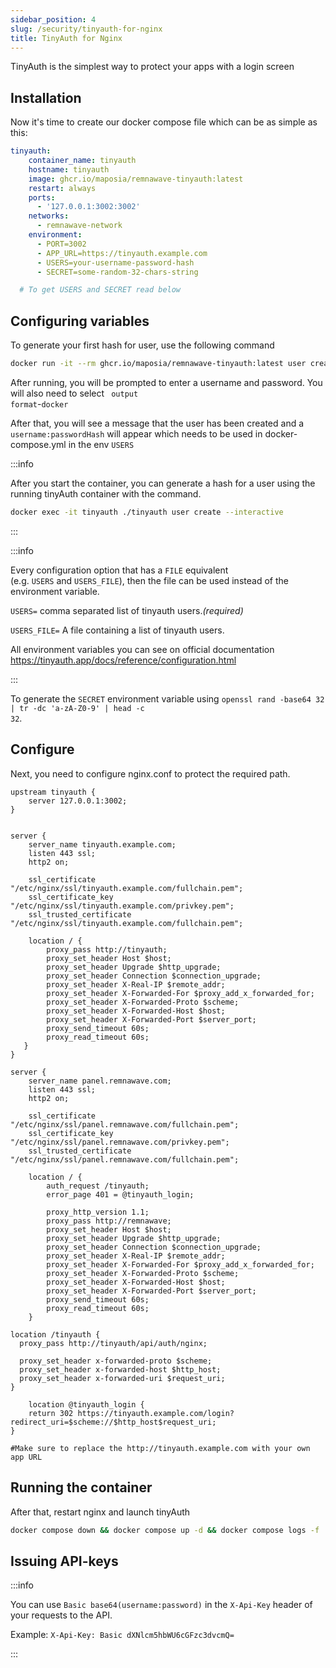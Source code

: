 ```yaml
---
sidebar_position: 4
slug: /security/tinyauth-for-nginx
title: TinyAuth for Nginx
---
```


TinyAuth is the simplest way to protect your apps with a login screen

## Installation

Now it's time to create our docker compose file which can be as simple as this:

```yaml title="docker-compose.yml"
tinyauth:
    container_name: tinyauth
    hostname: tinyauth
    image: ghcr.io/maposia/remnawave-tinyauth:latest
    restart: always
    ports:
      - '127.0.0.1:3002:3002'
    networks:
      - remnawave-network
    environment:
      - PORT=3002
      - APP_URL=https://tinyauth.example.com
      - USERS=your-username-password-hash
      - SECRET=some-random-32-chars-string

  # To get USERS and SECRET read below

```

## Configuring variables

To generate your first hash for user, use the following command

```bash
docker run -it --rm ghcr.io/maposia/remnawave-tinyauth:latest user create --interactive
```

After running, you will be prompted to enter a username and password. You will also need to select <code>
output format</code>-<code>docker</code>

After that, you will see a message that the user has been created and a <code>username:passwordHash</code> will appear which needs to be used in docker-compose.yml in the env <code>USERS</code>

:::info

After you start the container, you can generate a hash for a user using the running tinyAuth container with the command.

```bash
docker exec -it tinyauth ./tinyauth user create --interactive
```

:::

:::info

Every configuration option that has a `FILE` equivalent (e.g. `USERS` and `USERS_FILE`), then the file can be used instead of the environment variable.

`USERS=` comma separated list of tinyauth users.*(required)*

`USERS_FILE=` A file containing a list of tinyauth users.

All environment variables you can see on official documentation https://tinyauth.app/docs/reference/configuration.html

:::

To generate the <code>SECRET</code> environment variable using <code>openssl rand -base64 32 | tr -dc 'a-zA-Z0-9' | head -c 32</code>.

## Configure 

Next, you need to configure nginx.conf to protect the required path.

```nginx title="nginx.conf"
upstream tinyauth {
    server 127.0.0.1:3002;
}


server {
    server_name tinyauth.example.com;
    listen 443 ssl;
    http2 on;

    ssl_certificate "/etc/nginx/ssl/tinyauth.example.com/fullchain.pem";
    ssl_certificate_key "/etc/nginx/ssl/tinyauth.example.com/privkey.pem";
    ssl_trusted_certificate "/etc/nginx/ssl/tinyauth.example.com/fullchain.pem";

    location / {
        proxy_pass http://tinyauth;
        proxy_set_header Host $host;
        proxy_set_header Upgrade $http_upgrade;
        proxy_set_header Connection $connection_upgrade;
        proxy_set_header X-Real-IP $remote_addr;
        proxy_set_header X-Forwarded-For $proxy_add_x_forwarded_for;
        proxy_set_header X-Forwarded-Proto $scheme;
        proxy_set_header X-Forwarded-Host $host;
        proxy_set_header X-Forwarded-Port $server_port;
        proxy_send_timeout 60s;
        proxy_read_timeout 60s;
   }
}

server {
    server_name panel.remnawave.com;
    listen 443 ssl;
    http2 on;

    ssl_certificate "/etc/nginx/ssl/panel.remnawave.com/fullchain.pem";
    ssl_certificate_key "/etc/nginx/ssl/panel.remnawave.com/privkey.pem";
    ssl_trusted_certificate "/etc/nginx/ssl/panel.remnawave.com/fullchain.pem";

    location / {
        auth_request /tinyauth;                         
        error_page 401 = @tinyauth_login;

        proxy_http_version 1.1;
        proxy_pass http://remnawave;
        proxy_set_header Host $host;
        proxy_set_header Upgrade $http_upgrade;
        proxy_set_header Connection $connection_upgrade;
        proxy_set_header X-Real-IP $remote_addr;
        proxy_set_header X-Forwarded-For $proxy_add_x_forwarded_for;
        proxy_set_header X-Forwarded-Proto $scheme;
        proxy_set_header X-Forwarded-Host $host;
        proxy_set_header X-Forwarded-Port $server_port;
        proxy_send_timeout 60s;
        proxy_read_timeout 60s;
    }

location /tinyauth {
  proxy_pass http://tinyauth/api/auth/nginx;

  proxy_set_header x-forwarded-proto $scheme;
  proxy_set_header x-forwarded-host $http_host;
  proxy_set_header x-forwarded-uri $request_uri;
}

    location @tinyauth_login {
    return 302 https://tinyauth.example.com/login?redirect_uri=$scheme://$http_host$request_uri; 
}

#Make sure to replace the http://tinyauth.example.com with your own app URL
```

## Running the container

After that, restart nginx and launch tinyAuth

```bash
docker compose down && docker compose up -d && docker compose logs -f
```

## Issuing API-keys

:::info
 
You can use <code>Basic base64(username:password)</code> in the `X-Api-Key` header of your requests to the API.

Example: `X-Api-Key: Basic dXNlcm5hbWU6cGFzc3dvcmQ=`

:::
